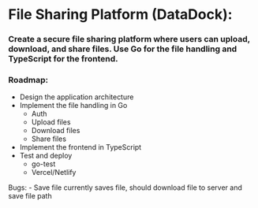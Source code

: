 # File Sharing Platform (DataDock): 
### Create a secure file sharing platform where users can upload, download, and share files. Use Go for the file handling and TypeScript for the frontend.

### Roadmap:

- Design the application architecture
- Implement the file handling in Go
    - Auth
    - Upload files
    - Download files
    - Share files
- Implement the frontend in TypeScript
- Test and deploy
    - go-test
    - Vercel/Netlify


Bugs:
    - Save file currently saves file, should download file to server and save file path